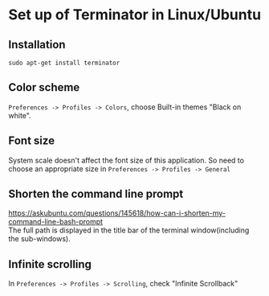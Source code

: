 # Set up of Terminator in Linux/Ubuntu

## Installation
`sudo apt-get install terminator`

## Color scheme
`Preferences -> Profiles -> Colors`, choose Built-in themes "Black on white".

## Font size
System scale doesn't affect the font size of this application. So need to choose an appropriate size in `Preferences -> Profiles -> General`

## Shorten the command line prompt
https://askubuntu.com/questions/145618/how-can-i-shorten-my-command-line-bash-prompt  
The full path is displayed in the title bar of the terminal window(including the sub-windows).

## Infinite scrolling
In `Preferences -> Profiles -> Scrolling`, check "Infinite Scrollback"